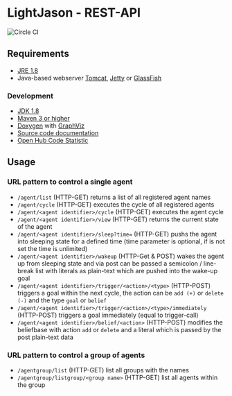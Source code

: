# LightJason - REST-API

![Circle CI](https://circleci.com/gh/LightJason/REST.svg?style=shield)


## Requirements

* [JRE 1.8](http://www.java.com/)
* Java-based webserver [Tomcat](http://tomcat.apache.org/), [Jetty](http://www.eclipse.org/jetty/) or [GlassFish](https://glassfish.java.net/)

### Development

* [JDK 1.8](http://www.oracle.com/technetwork/java/javase/downloads/)
* [Maven 3 or higher](http://maven.apache.org/)
* [Doxygen](http://www.doxygen.org/) with [GraphViz](http://www.graphviz.org/)
* [Source code documentation](http://lightjason.github.io/REST/)
* [Open Hub Code Statistic](https://www.openhub.net/p/LightJason-REST)


## Usage

### URL pattern to control a single agent

* ```/agent/list``` (HTTP-GET) returns a list of all registered agent names
* ```/agent/cycle``` (HTTP-GET) executes the cycle of all registered agents
* ```/agent/<agent identifier>/cycle``` (HTTP-GET) executes the agent cycle
* ```/agent/<agent identifier>/view``` (HTTP-GET) returns the current state of the agent
* ```/agent/<agent identifier>/sleep?time=``` (HTTP-GET) pushs the agent into sleeping state for a defined time (time parameter is optional, if is not set the time is unlimited)
* ```/agent/<agent identifier>/wakeup``` (HTTP-Get & POST) wakes the agent up from sleeping state and via post can be passed a semicolon / line-break list with literals as plain-text which are pushed into the wake-up goal
* ```/agent/<agent identifier>/trigger/<action>/<type>``` (HTTP-POST) triggers a goal within the next cycle, the action can be ```add (+)``` or ```delete (-)``` and the type ```goal``` or ```belief```
* ```/agent/<agent identifier>/trigger/<action>/<type>/immediately``` (HTTP-POST) triggers a goal immediately (equal to trigger-call)
* ```/agent/<agent identifier>/belief/<action>``` (HTTP-POST) modifies the beliefbase with action ```add``` or ```delete``` and a literal which is passed by the post plain-text data

### URL pattern to control a group of agents

* ```/agentgroup/list``` (HTTP-GET)  list all groups with the names
* ```/agentgroup/listgroup/<group name>``` (HTTP-GET) list all agents within the group
